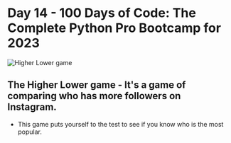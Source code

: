 # Day 14 - 100 Days of Code: The Complete Python Pro Bootcamp for 2023

![Higher Lower game](https://d1e4pidl3fu268.cloudfront.net/c6c3249b-4c96-4882-a29b-84ba228f071c/higherorlower.crop_325x246_48,0.preview.PNG)
## The Higher Lower game - It's a game of comparing who has more followers on Instagram. 
- This game puts yourself to the test to see if you know who is the most popular.
